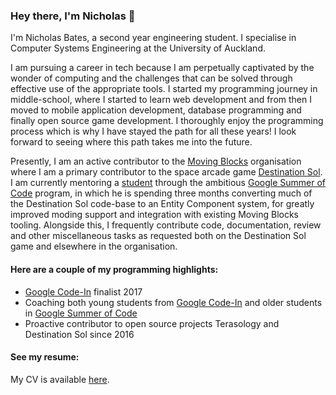 ### Hey there, I'm Nicholas 👋
I'm Nicholas Bates, a second year engineering student. I specialise in Computer Systems Engineering at the University of Auckland.

I am pursuing a career in tech because I am perpetually captivated by the wonder of computing and the challenges that can be solved through effective use of the appropriate tools. I started my programming journey in middle-school, where I started to learn web development and from then I moved to mobile application development, database programming and finally open source game development. I thoroughly enjoy the programming process which is why I have stayed the path for all these years! I look forward to seeing where this path takes me into the future.

Presently, I am an active contributor to the [Moving Blocks](https://github.com/MovingBlocks/) organisation where I am a primary contributor to the space arcade game [Destination Sol](https://github.com/MovingBlocks/DestinationSol). I am currently mentoring a [student](https://github.com/IsaacLic/) through the ambitious [Google Summer of Code](https://summerofcode.withgoogle.com/) program, in which he is spending three months converting much of the Destination Sol code-base to an Entity Component system, for greatly improved moding support and integration with existing Moving Blocks tooling. Alongside this, I frequently contribute code, documentation, review and other miscellaneous tasks as requested both on the Destination Sol game and elsewhere in the organisation.

#### Here are a couple of my programming highlights:
- [Google Code-In](https://codein.withgoogle.com/) finalist 2017
- Coaching both young students from [Google Code-In](https://codein.withgoogle.com/) and older students in [Google Summer of Code](https://summerofcode.withgoogle.com/)
- Proactive contributor to open source projects Terasology and Destination Sol since 2016

#### See my resume:
My CV is available [here](https://github.com/NicholasBatesNZ/NicholasBatesNZ/blob/master/Nicholas%20Bates%20CV.pdf).
